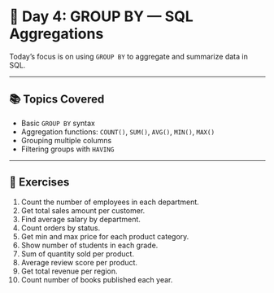 # 📅 Day 4: GROUP BY — SQL Aggregations

Today’s focus is on using `GROUP BY` to aggregate and summarize data in SQL.

---

## 📚 Topics Covered

- Basic `GROUP BY` syntax
- Aggregation functions: `COUNT()`, `SUM()`, `AVG()`, `MIN()`, `MAX()`
- Grouping multiple columns
- Filtering groups with `HAVING`

---

## 🎯 Exercises

1. Count the number of employees in each department.
2. Get total sales amount per customer.
3. Find average salary by department.
4. Count orders by status.
5. Get min and max price for each product category.
6. Show number of students in each grade.
7. Sum of quantity sold per product.
8. Average review score per product.
9. Get total revenue per region.
10. Count number of books published each year.
